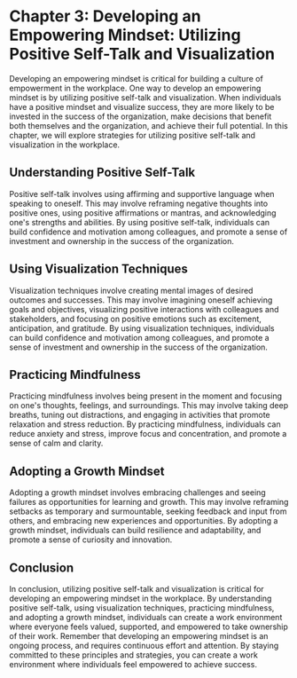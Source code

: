 Chapter 3: Developing an Empowering Mindset: Utilizing Positive Self-Talk and Visualization
===========================================================================================

Developing an empowering mindset is critical for building a culture of empowerment in the workplace. One way to develop an empowering mindset is by utilizing positive self-talk and visualization. When individuals have a positive mindset and visualize success, they are more likely to be invested in the success of the organization, make decisions that benefit both themselves and the organization, and achieve their full potential. In this chapter, we will explore strategies for utilizing positive self-talk and visualization in the workplace.

Understanding Positive Self-Talk
--------------------------------

Positive self-talk involves using affirming and supportive language when speaking to oneself. This may involve reframing negative thoughts into positive ones, using positive affirmations or mantras, and acknowledging one's strengths and abilities. By using positive self-talk, individuals can build confidence and motivation among colleagues, and promote a sense of investment and ownership in the success of the organization.

Using Visualization Techniques
------------------------------

Visualization techniques involve creating mental images of desired outcomes and successes. This may involve imagining oneself achieving goals and objectives, visualizing positive interactions with colleagues and stakeholders, and focusing on positive emotions such as excitement, anticipation, and gratitude. By using visualization techniques, individuals can build confidence and motivation among colleagues, and promote a sense of investment and ownership in the success of the organization.

Practicing Mindfulness
----------------------

Practicing mindfulness involves being present in the moment and focusing on one's thoughts, feelings, and surroundings. This may involve taking deep breaths, tuning out distractions, and engaging in activities that promote relaxation and stress reduction. By practicing mindfulness, individuals can reduce anxiety and stress, improve focus and concentration, and promote a sense of calm and clarity.

Adopting a Growth Mindset
-------------------------

Adopting a growth mindset involves embracing challenges and seeing failures as opportunities for learning and growth. This may involve reframing setbacks as temporary and surmountable, seeking feedback and input from others, and embracing new experiences and opportunities. By adopting a growth mindset, individuals can build resilience and adaptability, and promote a sense of curiosity and innovation.

Conclusion
----------

In conclusion, utilizing positive self-talk and visualization is critical for developing an empowering mindset in the workplace. By understanding positive self-talk, using visualization techniques, practicing mindfulness, and adopting a growth mindset, individuals can create a work environment where everyone feels valued, supported, and empowered to take ownership of their work. Remember that developing an empowering mindset is an ongoing process, and requires continuous effort and attention. By staying committed to these principles and strategies, you can create a work environment where individuals feel empowered to achieve success.
